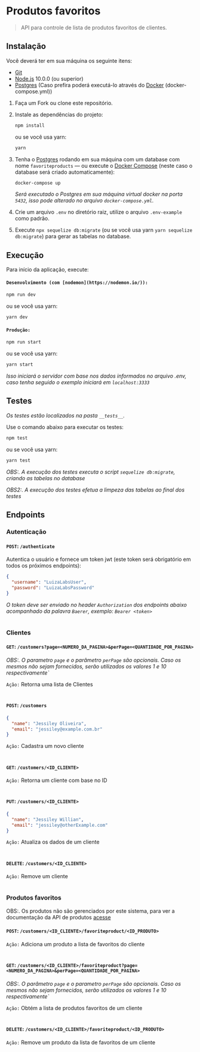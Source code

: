 # Produtos favoritos
> API para controle de lista de produtos favoritos de clientes.

## Instalação

Você deverá ter em sua máquina os seguinte itens:
- [Git](http://git-scm.com/) 
- [Node.js](http://nodejs.org/) 10.0.0 (ou superior)
- [Postgres](https://www.postgresql.org/download/) (Caso prefira poderá executá-lo através do [Docker](https://www.docker.com/) (docker-compose.yml))

1. Faça um Fork ou clone este repositório.

2. Instale as dependências do projeto:

   ```sh
   npm install
   ```

   ou se você usa yarn:

   ```sh
   yarn
   ```
   
3. Tenha o [Postgres](https://www.postgresql.org/) rodando em sua máquina com um database com nome `favoriteproducts` — ou execute o [Docker Compose](https://docs.docker.com/compose/) (neste caso o database será criado automaticamente):

   ```sh
   docker-compose up
   ```

   _Será executado o Postgres em sua máquina virtual docker na porta `5432`, isso pode alterado no arquivo `docker-compose.yml`._
   
 4. Crie um arquivo `.env` no diretório raiz, utilize o arquivo `.env-example` como padrão.
 
 5. Execute ```npx sequelize db:migrate``` (ou se você usa yarn ```yarn sequelize db:migrate```) para gerar as tabelas no database.
 
 ## Execução

Para início da aplicação, execute:

#### `Desenvolvimento (com [nodemon](https://nodemon.io/)):`
```sh 
npm run dev
```   

ou se você usa yarn:
```sh 
yarn dev
```

#### `Produção:`
```sh
npm run start
``` 

ou se você usa yarn:
```sh
yarn start
```

_Isso iniciará o servidor com base nos dados informados no arquivo .env, caso tenha seguido o exemplo iniciará em `localhost:3333`_

## Testes

_Os testes estão localizados na pasta `__tests__`._

Use o comando abaixo para executar os testes:

```sh
npm test
```

   ou se você usa yarn:

```sh
yarn test
```

_OBS:. A execução dos testes executa o script ```sequelize db:migrate```, criando as tabelas no database_

_OBS2:. A execução dos testes efetua a limpeza das tabelas ao final dos testes_

## Endpoints

### Autenticação

#### `POST`: `/authenticate`

Autentica o usuário e fornece um token jwt (este token será obrigatório em todos os próximos endpoints):

```json
{
  "username": "LuizaLabsUser",
  "password": "LuizaLabsPassword"
}
```

_O token deve ser enviado no header `Authorization` dos endpoints abaixo acompanhado da palavra `Baerer`, exemplo: `Bearer <token>`_
#

### Clientes

#### `GET`: `/customers?page=<NUMERO_DA_PAGINA>&perPage=<QUANTIDADE_POR_PAGINA>`

_OBS:. O parametro `page` e o parâmetro `perPage` são opcionais. Caso os mesmos não sejam fornecidos, serão utilizados os valores 1 e 10 respectivamente`_

`Ação:` Retorna uma lista de Clientes
#

#### `POST`: `/customers`

```json
{
  "name": "Jessiley Oliveira",
  "email": "jessiley@example.com.br"
}
```

`Ação:` Cadastra um novo cliente
#

#### `GET`: `/customers/<ID_CLIENTE>`

`Ação:` Retorna um cliente com base no ID
#

#### `PUT`: `/customers/<ID_CLIENTE>`

```json
{
  "name": "Jessiley Willian",
  "email": "jessiley@otherExample.com"
}
```

`Ação:` Atualiza os dados de um cliente
#

#### `DELETE`: `/customers/<ID_CLIENTE>`

`Ação:` Remove um cliente
#

### Produtos favoritos

OBS:. Os produtos não são gerenciados por este sistema, para ver a documentação da API de produtos [acesse](https://gist.github.com/Bgouveia/9e043a3eba439489a35e70d1b5ea08ec)

#### `POST`: `/customers/<ID_CLIENTE>/favoriteproduct/<ID_PRODUTO>`

`Ação:` Adiciona um produto a lista de favoritos do cliente
#

#### `GET`: `/customers/<ID_CLIENTE>/favoriteproduct?page=<NUMERO_DA_PAGINA>&perPage=<QUANTIDADE_POR_PAGINA>`

_OBS:. O parâmetro `page` e o parametro `perPage` são opcionais. Caso os mesmos não sejam fornecidos, serão utilizados os valores 1 e 10 respectivamente`_

`Ação:` Obtém a lista de produtos favoritos de um cliente
#

#### `DELETE`: `/customers/<ID_CLIENTE>/favoriteproduct/<ID_PRODUTO>`

`Ação:` Remove um produto da lista de favoritos de um cliente
